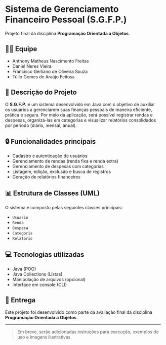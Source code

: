 # Sistema de Gerenciamento Financeiro Pessoal (S.G.F.P.)

Projeto final da disciplina **Programação Orientada a Objetos**.

## 👨‍💻 Equipe

- Anthony Matheus Nascimento Freitas
- Daniel Neres Vieira
- Francisco Gerliano de Oliveira Souza
- Túlio Gomes de Araújo Feitosa

## 🧾 Descrição do Projeto

O **S.G.F.P.** é um sistema desenvolvido em Java com o objetivo de auxiliar os usuários a gerenciarem suas finanças pessoais de maneira eficiente, prática e segura. Por meio da aplicação, será possível registrar rendas e despesas, organizá-las em categorias e visualizar relatórios consolidados por período (diário, mensal, anual).

## 🔒 Funcionalidades principais

- Cadastro e autenticação de usuários
- Gerenciamento de rendas (renda fixa e renda extra)
- Gerenciamento de despesas com categorias
- Listagem, edição, exclusão e busca de registros
- Geração de relatórios financeiros

## 📊 Estrutura de Classes (UML)

O sistema é composto pelas seguintes classes principais:

- `Usuario`
- `Renda`
- `Despesa`
- `Categoria`
- `Relatorio`

## 💻 Tecnologias utilizadas

- Java (POO)
- Java Collections (Listas)
- Manipulação de arquivos (opcional)
- Interface em console (CLI)

## 📅 Entrega

Este projeto foi desenvolvido como parte da avaliação final da disciplina **Programação Orientada a Objetos**.

---

> Em breve, serão adicionadas instruções para execução, exemplos de uso e imagens ilustrativas.
